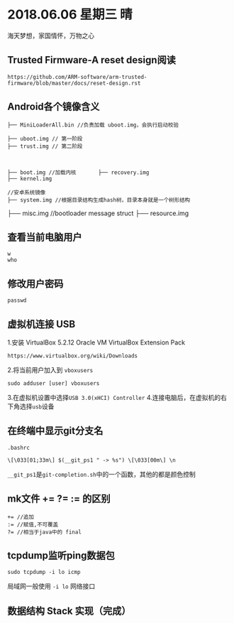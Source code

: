 # 2018.06.06 星期三 晴
海天梦想，家国情怀，万物之心

## Trusted Firmware-A reset design阅读
```
https://github.com/ARM-software/arm-trusted-firmware/blob/master/docs/reset-design.rst
```

## Android各个镜像含义
```
├── MiniLoaderAll.bin //负责加载 uboot.img，会执行启动校验

├── uboot.img // 第一阶段
├── trust.img // 第二阶段


              
├── boot.img //加载内核       ├── recovery.img
├── kernel.img

//安卓系统镜像
├── system.img //根据目录结构生成hash树，目录本身就是一个树形结构

```
├── misc.img //bootloader message struct
├── resource.img

## 查看当前电脑用户
```
w
who
```
## 修改用户密码
```
passwd
```

## 虚拟机连接 USB
1.安装 VirtualBox 5.2.12 Oracle VM VirtualBox Extension Pack
```
https://www.virtualbox.org/wiki/Downloads
```
2.将当前用户加入到 `vboxusers`
```
sudo adduser [user] vboxusers
```
3.在虚拟机设置中选择`USB 3.0(xHCI) Controller`
4.连接电脑后，在虚拟机的右下角选择`usb`设备

## 在终端中显示git分支名
`.bashrc`
```
\[\033[01;33m\] $(__git_ps1 " -> %s") \[\033[00m\] \n
```
`__git_ps1`是`git-completion.sh`中的一个函数，其他的都是颜色控制

## mk文件 += ?= := 的区别
```
+= //追加
:= //赋值,不可覆盖
?= //相当于java中的 final
```

## tcpdump监听ping数据包
```
sudo tcpdump -i lo icmp
```
局域网一般使用 `-i lo` 网络接口

## 数据结构 Stack 实现（完成）



